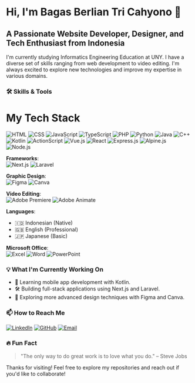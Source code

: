 # Hi, I'm Bagas Berlian Tri Cahyono 👋

## A Passionate Website Developer, Designer, and Tech Enthusiast from Indonesia

I'm currently studying Informatics Engineering Education at UNY. I have a diverse set of skills ranging from web development to video editing. I'm always excited to explore new technologies and improve my expertise in various domains.

### 🛠️ Skills & Tools

# My Tech Stack
![HTML](https://img.shields.io/badge/-HTML-E34F26?logo=html5&logoColor=white&style=for-the-badge)
![CSS](https://img.shields.io/badge/-CSS-1572B6?logo=css3&logoColor=white&style=for-the-badge)
![JavaScript](https://img.shields.io/badge/-JavaScript-F7DF1E?logo=javascript&logoColor=black&style=for-the-badge)
![TypeScript](https://img.shields.io/badge/-TypeScript-007ACC?logo=typescript&logoColor=white&style=for-the-badge)
![PHP](https://img.shields.io/badge/-PHP-777BB4?logo=php&logoColor=white&style=for-the-badge)
![Python](https://img.shields.io/badge/-Python-3776AB?logo=python&logoColor=white&style=for-the-badge)
![Java](https://img.shields.io/badge/-Java-007396?logo=java&logoColor=white&style=for-the-badge)
![C++](https://img.shields.io/badge/-C++-00599C?logo=c%2B%2B&logoColor=white&style=for-the-badge)
![Kotlin](https://img.shields.io/badge/-Kotlin-0095D5?logo=kotlin&logoColor=white&style=for-the-badge)
![ActionScript](https://img.shields.io/badge/-ActionScript-FF4500?logo=adobe&logoColor=white&style=for-the-badge)
![Vue.js](https://img.shields.io/badge/-Vue.js-4FC08D?logo=vue.js&logoColor=white&style=for-the-badge)
![React](https://img.shields.io/badge/-React-61DAFB?logo=react&logoColor=black&style=for-the-badge)
![Express.js](https://img.shields.io/badge/-Express.js-000000?logo=express&logoColor=white&style=for-the-badge)
![Alpine.js](https://img.shields.io/badge/-Alpine.js-8BC0D0?logo=alpine.js&logoColor=black&style=for-the-badge)
![Node.js](https://img.shields.io/badge/-Node.js-339933?logo=node.js&logoColor=white&style=for-the-badge)


**Frameworks**:  
![Next.js](https://img.shields.io/badge/-Next.js-000000?logo=next.js&logoColor=white&style=for-the-badge)
![Laravel](https://img.shields.io/badge/-Laravel-FF2D20?logo=laravel&logoColor=white&style=for-the-badge)

**Graphic Design**:  
![Figma](https://img.shields.io/badge/-Figma-F24E1E?logo=figma&logoColor=white&style=for-the-badge)
![Canva](https://img.shields.io/badge/-Canva-00C4CC?logo=canva&logoColor=white&style=for-the-badge)

**Video Editing**:  
![Adobe Premiere](https://img.shields.io/badge/-Adobe%20Premiere-9999FF?logo=adobepremiere&logoColor=white&style=for-the-badge)
![Adobe Animate](https://img.shields.io/badge/-Adobe%20Animate-FF0000?logo=adobeanimate&logoColor=white&style=for-the-badge)

**Languages**:  
- 🇮🇩 Indonesian (Native)  
- 🇬🇧 English (Professional)  
- 🇯🇵 Japanese (Basic)

**Microsoft Office**:  
![Excel](https://img.shields.io/badge/-Excel-217346?logo=microsoftexcel&logoColor=white&style=for-the-badge)
![Word](https://img.shields.io/badge/-Word-2B579A?logo=microsoftword&logoColor=white&style=for-the-badge)
![PowerPoint](https://img.shields.io/badge/-PowerPoint-B7472A?logo=microsoftpowerpoint&logoColor=white&style=for-the-badge)

### 💡 What I'm Currently Working On
- 🌱 Learning mobile app development with Kotlin.
- 🛠 Building full-stack applications using Next.js and Laravel.
- 🎨 Exploring more advanced design techniques with Figma and Canva.


### 📫 How to Reach Me
[![LinkedIn](https://img.shields.io/badge/-LinkedIn-0077B5?logo=linkedin&logoColor=white&style=for-the-badge)](https://linkedin.com/in/bagas-berlian-tri-cahyono-00a9782a9)
[![GitHub](https://img.shields.io/badge/-GitHub-181717?logo=github&logoColor=white&style=for-the-badge)](https://github.com/BagasBerlian)
[![Email](https://img.shields.io/badge/Email-D14836?logo=gmail&logoColor=white&style=for-the-badge)](mailto:bagasberlian.2022@student.uny.ac.id@gmail.com)

### 🔥 Fun Fact
> "The only way to do great work is to love what you do." – Steve Jobs

Thanks for visiting! Feel free to explore my repositories and reach out if you'd like to collaborate!
